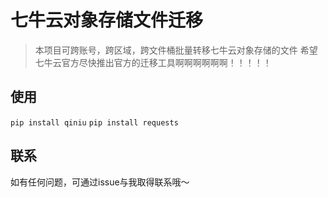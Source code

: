 # 七牛云对象存储文件迁移

> 本项目可跨账号，跨区域，跨文件桶批量转移七牛云对象存储的文件
> 希望七牛云官方尽快推出官方的迁移工具啊啊啊啊啊啊！！！！！

## 使用

`pip install qiniu`
`pip install requests`

## 联系

如有任何问题，可通过issue与我取得联系哦～
